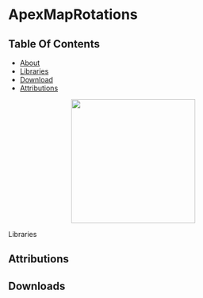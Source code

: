 # ApexMapRotations
## Table Of Contents
* [About](#about)
* [Libraries](#libraries)
* [Download](#Download)
* [Attributions](#atrributions)
<p align="center">
 <img width="250" height="250" src="https://user-images.githubusercontent.com/49169067/174446678-9b697331-e67d-4433-af9f-29af2dc602c8.png">
</p

## Libraries




## Attributions





## Downloads

